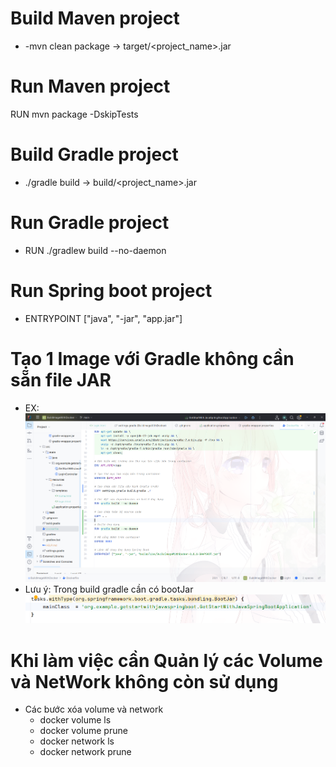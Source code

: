 # Build Maven project 
  * -mvn clean package -> target/<project_name>.jar
    
# Run Maven project
   RUN mvn package -DskipTests

# Build Gradle project  
  * ./gradle build -> build/<project_name>.jar
    
# Run Gradle project
  *    RUN ./gradlew build --no-daemon
  
# Run Spring boot project
  * ENTRYPOINT ["java", "-jar", "app.jar"]

 # Tạo 1 Image với Gradle không cần sẵn file JAR
   * EX: ![Example Image](./img%20for%20notes/create-image-gradle.png)
   * Lưu ý: Trong build gradle cần có bootJar ![Example Image](./img%20for%20notes/note_for_create_gradle_img.png)

# Khi làm việc cần Quản lý các Volume và NetWork không còn sử dụng
  * Các bước xóa volume và network
    -	docker volume ls
    -	docker volume prune 
    -	docker network ls
    -	docker network prune
